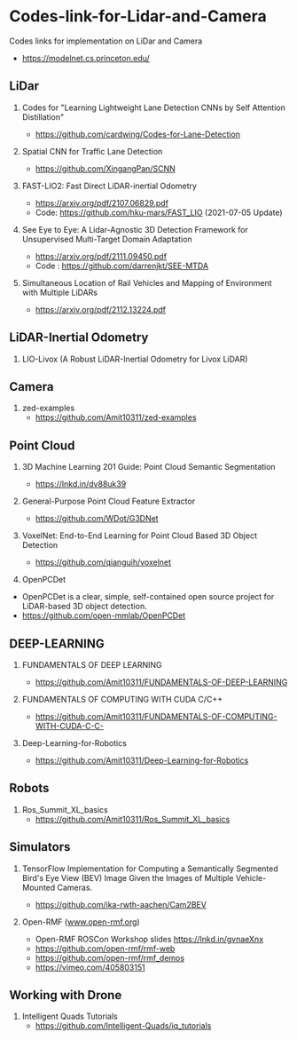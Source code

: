 # Codes-link-for-Lidar-and-Camera
Codes links for implementation on LiDar and Camera

* https://modelnet.cs.princeton.edu/


## LiDar 

1. Codes for "Learning Lightweight Lane Detection CNNs by Self Attention Distillation" 
    * https://github.com/cardwing/Codes-for-Lane-Detection
    
2. Spatial CNN for Traffic Lane Detection 
   * https://github.com/XingangPan/SCNN 
   
3. FAST-LIO2: Fast Direct LiDAR-inertial Odometry
   * https://arxiv.org/pdf/2107.06829.pdf 
   * Code: https://github.com/hku-mars/FAST_LIO  (2021-07-05 Update)

4. See Eye to Eye: A Lidar-Agnostic 3D Detection Framework for Unsupervised Multi-Target Domain Adaptation
   * https://arxiv.org/pdf/2111.09450.pdf
   * Code : https://github.com/darrenjkt/SEE-MTDA
   
5. Simultaneous Location of Rail Vehicles and Mapping of Environment with Multiple LiDARs
   * https://arxiv.org/pdf/2112.13224.pdf 



## LiDAR-Inertial Odometry

1. LIO-Livox (A Robust LiDAR-Inertial Odometry for Livox LiDAR)



## Camera
1. zed-examples
   * https://github.com/Amit10311/zed-examples




## Point Cloud

1. 3D Machine Learning 201 Guide: Point Cloud Semantic Segmentation
   * https://lnkd.in/dv88uk39 
   
2. General-Purpose Point Cloud Feature Extractor
   * https://github.com/WDot/G3DNet
   
3. VoxelNet: End-to-End Learning for Point Cloud Based 3D Object Detection
   * https://github.com/qianguih/voxelnet
 
4. OpenPCDet
* OpenPCDet is a clear, simple, self-contained open source project for LiDAR-based 3D object detection.
* https://github.com/open-mmlab/OpenPCDet

 
 
## DEEP-LEARNING
1. FUNDAMENTALS OF DEEP LEARNING
   * https://github.com/Amit10311/FUNDAMENTALS-OF-DEEP-LEARNING

2. FUNDAMENTALS OF COMPUTING WITH CUDA C/C++
   * https://github.com/Amit10311/FUNDAMENTALS-OF-COMPUTING-WITH-CUDA-C-C-
 
3. Deep-Learning-for-Robotics
   * https://github.com/Amit10311/Deep-Learning-for-Robotics
  


## Robots 
1. Ros_Summit_XL_basics
   * https://github.com/Amit10311/Ros_Summit_XL_basics
  
    
  
## Simulators 
1. TensorFlow Implementation for Computing a Semantically Segmented Bird's Eye View (BEV) Image Given the Images of Multiple Vehicle-Mounted Cameras.
   * https://github.com/ika-rwth-aachen/Cam2BEV

2. Open-RMF (www.open-rmf.org)
   * Open-RMF ROSCon Workshop slides  https://lnkd.in/gvnaeXnx
   * https://github.com/open-rmf/rmf-web
   * https://github.com/open-rmf/rmf_demos
   * https://vimeo.com/405803151
  
    
  
## Working with Drone 
1. Intelligent Quads Tutorials
   * https://github.com/Intelligent-Quads/iq_tutorials





























